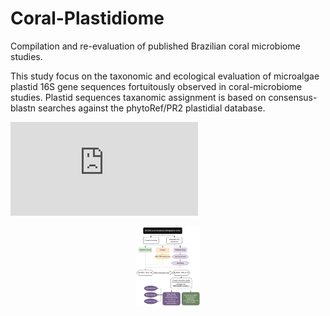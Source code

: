 # Coral-Plastidiome

Compilation and re-evaluation of published Brazilian coral microbiome studies. 

This study focus on the taxonomic and ecological evaluation of microalgae plastid 16S gene sequences fortuitously observed in coral-microbiome studies. Plastid sequences taxanomic assignment is based on consensus-blastn searches against the phytoRef/PR2 plastidial database.

![image description](https://github.com/arthurwlima/Coral-Plastidiome/blob/main/Fig.%20S1%20flowchart.pdf)

<p align="center">
<img src="Fig. S1 flowchart.pdf" height="128" alt="hi" class="inline"/>
</p>
